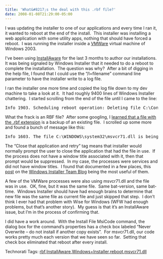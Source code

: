 ```yaml
---
title: 'What&#8217;s the deal with this .rbf file?'
date: 2008-01-08T21:29:00-05:00
---
```

I was updating the installer to one of our applications and every time I ran it, it wanted to reboot at the end of the install.  This installer was installing a web application with some utility apps, nothing that should have forced a reboot.  I was running the installer inside a [VMWare](http://www.vmware.com/products/ws/) virtual machine of Windows 2003.

I&#8217;ve been using [InstallAware](http://www.installaware.com/) for the last 3 months to author our installations.  It was being signaled by Windows Installer that it needed to do a reboot to complete the installation.  The question was why?  After a bit of digging in the help file, I found that I could use the &#8220;/l=filename&#8221; command line parameter to have the installer write to a log file.

I ran the installer one more time and copied the log file down to my dev machine to take a look at it.  It had roughly 9400 lines of Windows Installer chattering.  I started scrolling from the end of the file until I came to the line:</p> 

<pre>Info 1903. Scheduling reboot operation: Deleting file C:\Config.Msi\3e1b7.rbf. Must reboot to complete operation.</pre>





What the frack is an RBF file?  After some googling, I [learned that a file with the .rbf extension](http://filext.com/file-extension/RBF) is a backup of an existing file.  I scrolled up some more and found a bunch of message like this:



<pre>Info 1603. The file C:\WINDOWS\system32\msvcr71.dll is being held in use by the following process: Name: VMwareService, Id: 1804, Window Title: '(not determined yet)'.  Close that application and retry.</pre>





The &#8220;Close that application and retry&#8221; tag means that installer would normally prompt the user to close the application that had the file in use.  If the process does not have a window title associated with it, then that prompt would be suppressed.  In my case, the processes were services and did not have window titles.  I found that documented in a few places, this [post](http://blogs.msdn.com/windows_installer_team/archive/2005/09/19/470980.aspx "Insights into the underlying Windows Installer reboot behavior.") on the [Windows Installer Team Blog](http://blogs.msdn.com/windows_installer_team/default.aspx) being the most useful of them.



A few of the VMWare processes were also using msvcr71.dll and the file was in use.  OK, fine, but it was the same file.  Same bat-version, same bat-time.  Windows Installer should have had enough brains to determine that new file was the same file as current file and just skipped that step.  I don&#8217;t think I ever had that problem with Wise for Windows (WFW had enough problems, but that&#8217;s another story).  My guess is that it&#8217;s an InstallAware issue, but I&#8217;m in the process of confirming that.



I did have a work around.  With the Install File MsiCode command, the dialog box for the command&#8217;s properties has a check box labeled &#8220;Never Overwrite &#8211; do not install if another copy exists&#8221;.  For msvcr71.dll, our code works pretty much each version that we have seen so far.  Setting that check box eliminated that reboot after every install.



<div>
  Technorati Tags: <a href="http://technorati.com/tags/rbf" rel="tag">rbf</a>,<a href="http://technorati.com/tags/InstallAware" rel="tag">InstallAware</a>,<a href="http://technorati.com/tags/Windows+Installer" rel="tag">Windows+Installer</a>,<a href="http://technorati.com/tags/reboot" rel="tag">reboot</a>,<a href="http://technorati.com/tags/msvcr71.dll" rel="tag">msvcr71.dll</a>
</div>
